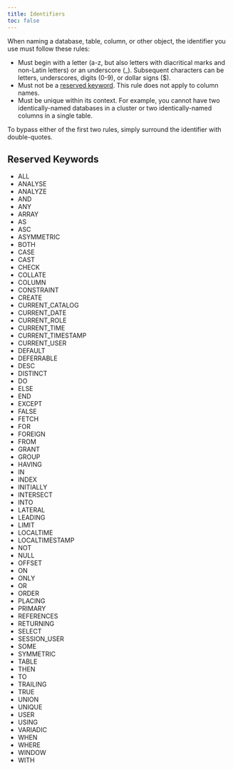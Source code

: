```yaml
---
title: Identifiers
toc: false
---
```


When naming a database, table, column, or other object, the identifier you use must follow these rules:

- Must begin with a letter (a-z, but also letters with diacritical marks and non-Latin letters) or an underscore (_). Subsequent characters can be letters, underscores, digits (0-9), or dollar signs ($).
- Must not be a [reserved keyword](#reserved-keywords). This rule does not apply to column names.
- Must be unique within its context. For example, you cannot have two identically-named databases in a cluster or two identically-named columns in a single table. 

To bypass either of the first two rules, simply surround the identifier with double-quotes.

## Reserved Keywords
- ALL
- ANALYSE
- ANALYZE
- AND
- ANY
- ARRAY
- AS
- ASC
- ASYMMETRIC
- BOTH
- CASE
- CAST
- CHECK
- COLLATE
- COLUMN
- CONSTRAINT
- CREATE
- CURRENT_CATALOG
- CURRENT_DATE
- CURRENT_ROLE
- CURRENT_TIME
- CURRENT_TIMESTAMP
- CURRENT_USER
- DEFAULT
- DEFERRABLE
- DESC
- DISTINCT
- DO
- ELSE
- END
- EXCEPT
- FALSE
- FETCH
- FOR
- FOREIGN
- FROM
- GRANT
- GROUP
- HAVING
- IN
- INDEX
- INITIALLY
- INTERSECT
- INTO
- LATERAL
- LEADING
- LIMIT
- LOCALTIME
- LOCALTIMESTAMP
- NOT
- NULL
- OFFSET
- ON
- ONLY
- OR
- ORDER
- PLACING
- PRIMARY
- REFERENCES
- RETURNING
- SELECT
- SESSION_USER
- SOME
- SYMMETRIC
- TABLE
- THEN
- TO
- TRAILING
- TRUE
- UNION
- UNIQUE
- USER
- USING
- VARIADIC
- WHEN
- WHERE
- WINDOW
- WITH
